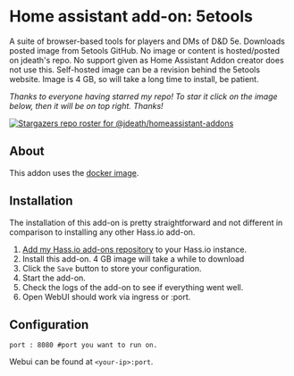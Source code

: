 # Home assistant add-on: 5etools

A suite of browser-based tools for players and DMs of D&D 5e. Downloads posted image from 5etools GitHub. No image or content is hosted/posted on jdeath's repo. No support given as Home Assistant Addon creator does not use this. Self-hosted image can be a revision behind the 5etools website. Image is 4 GB, so will take a long time to install, be patient.

_Thanks to everyone having starred my repo! To star it click on the image below, then it will be on top right. Thanks!_

[![Stargazers repo roster for @jdeath/homeassistant-addons](https://reporoster.com/stars/jdeath/homeassistant-addons)](https://github.com/jdeath/homeassistant-addons/stargazers)

## About

This addon uses the [docker image](https://github.com/5etools-mirror-2/5etools-mirror-2.github.io).

## Installation

The installation of this add-on is pretty straightforward and not different in
comparison to installing any other Hass.io add-on.

1. [Add my Hass.io add-ons repository][repository] to your Hass.io instance.
1. Install this add-on. 4 GB image will take a while to download
1. Click the `Save` button to store your configuration.
1. Start the add-on.
1. Check the logs of the add-on to see if everything went well.
1. Open WebUI should work via ingress or <your-ip>:port.

## Configuration

```
port : 8080 #port you want to run on.
```

Webui can be found at `<your-ip>:port`.

[repository]: https://github.com/jdeath/homeassistant-addons
